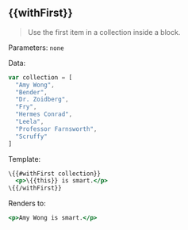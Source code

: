 ## \{{withFirst}}

> Use the first item in a collection inside a block.

Parameters: `none`

Data:

```js
var collection = [
  "Amy Wong",
  "Bender",
  "Dr. Zoidberg",
  "Fry",
  "Hermes Conrad",
  "Leela",
  "Professor Farnsworth",
  "Scruffy"
]
```
Template:

```handlebars
\{{#withFirst collection}}
  <p>\{{this}} is smart.</p>
\{{/withFirst}}
```

Renders to:

```handlebars
<p>Amy Wong is smart.</p>
```